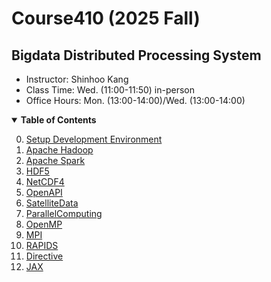 # Course410 (2025 Fall)
## Bigdata Distributed Processing System

* Instructor: Shinhoo Kang 
* Class Time: Wed. (11:00-11:50) in-person 
* Office Hours: Mon. (13:00-14:00)/Wed. (13:00-14:00) 

<details open>
  <summary>  <b>Table of Contents</b> </summary>
  <ol start="0.">
    <li> <a href="./00-Environment/">Setup Development Environment</a> </li>
    <li> <a href="./01-ApacheHadoop/">Apache Hadoop</a> </li>
    <li> <a href="./02-ApacheSpark/">Apache Spark</a> </li>
    <li> <a href="./03-HDF5/">HDF5</a> </li>
    <li> <a href="./04-NetCDF4/">NetCDF4</a> </li>
    <li> <a href="./05-OpenAPI/">OpenAPI</a> </li>
    <li> <a href="./06-SatelliteData/">SatelliteData</a> </li>
    <li> <a href="./07-ParallelComputing/">ParallelComputing</a> </li>
    <li> <a href="./08-OpenMP/">OpenMP</a> </li>
    <li> <a href="./09-MPI/">MPI</a> </li>
    <li> <a href="./10-RAPIDS/">RAPIDS</a> </li>
    <li> <a href="./11-Directive/">Directive</a> </li>
    <li> <a href="./12-JAX/">JAX</a> </li>
  </ol>
</details>

